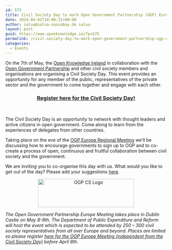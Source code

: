 ```yaml
---
id: 575
title: Civil Society Day to mark Open Government Partnership (OGP) Europe Regional Meeting
date: 2014-04-01T10:00:21+00:00
author: salua@salua-nassabay.de salua
layout: post
guid: https://www.openknowledge.ie/?p=575
permalink: /civil-society-day-to-mark-open-government-partnership-ogp-europe-regional-meeting/
categories:
  - Events
---
```

On the 7th of May, the [Open Knowledge Ireland](/) in collaboration with the [Open Government Partnership](http://www.opengovpartnership.org/) and other civil society members and organisations are organising a Civil Society Day. This event provides an opportunity for any member of the public, representatives of the private sector and the government to come together and engage with each other.

<h3 style="text-align: center;">
  <a href="https://ti.to/open-data-ireland/OGP-civil-society-day-Dublin-2014">Register here for the Civil Society Day!</a>
</h3>

&nbsp;

The Civil Society Day is an opportunity to network with thought leaders and active citizens in open government. Come along to learn from the experiences of delegates from other countries.

Taking place on the eve of the [OGP Europe Regional Meeting](http://www.opengovpartnership.org/node/3681) we&#8217;ll be discussing how to encourage governments to sign up to OGP and to co-create a process of open, continuous and fruitful collaboration between civil society and the government.

We are inviting you to co-organise this day with us. What would you like to get out of the day? Please add your suggestions [here](https://ogpirl.hackpad.com/OGP-Civil-Society-Meetup-7th-May-JUHgDwrls5N).

<p style="text-align: center;">
  <img class="size-medium wp-image-185 aligncenter" alt="OGP CS Logo" src="http://irl.okfn.org/files/2014/03/OGPIrl_new_banner-300x88.png" width="300" height="88" />
</p>

_The Open Government Partnership Europe Meeting takes place in Dublin Castle on May 8-9th. The Department of Public Expenditure and Reform will host the event which is expected to be attended by 250 &#8211; 300 civil society representatives from all over Europe and beyond. Places are limited so please register [here for the OGP Europe Meeting (independent from the Civil Society Day)](https://docs.google.com/forms/d/10SLxS7te72zfGm7Pxfzrl-rvOKyhkT8pPnA18gB3Vow/viewform) before April 8th._